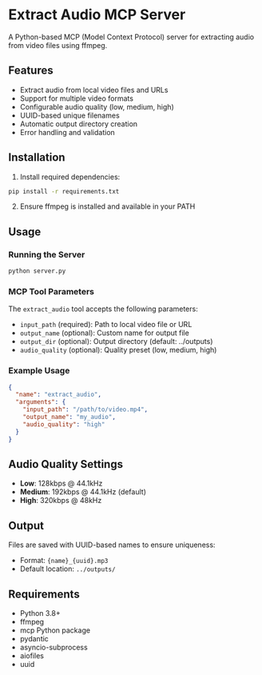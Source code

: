 # Extract Audio MCP Server

A Python-based MCP (Model Context Protocol) server for extracting audio from video files using ffmpeg.

## Features

- Extract audio from local video files and URLs
- Support for multiple video formats
- Configurable audio quality (low, medium, high)
- UUID-based unique filenames
- Automatic output directory creation
- Error handling and validation

## Installation

1. Install required dependencies:
```bash
pip install -r requirements.txt
```

2. Ensure ffmpeg is installed and available in your PATH

## Usage

### Running the Server

```bash
python server.py
```

### MCP Tool Parameters

The `extract_audio` tool accepts the following parameters:

- `input_path` (required): Path to local video file or URL
- `output_name` (optional): Custom name for output file
- `output_dir` (optional): Output directory (default: ../outputs)
- `audio_quality` (optional): Quality preset (low, medium, high)

### Example Usage

```json
{
  "name": "extract_audio",
  "arguments": {
    "input_path": "/path/to/video.mp4",
    "output_name": "my_audio",
    "audio_quality": "high"
  }
}
```

## Audio Quality Settings

- **Low**: 128kbps @ 44.1kHz
- **Medium**: 192kbps @ 44.1kHz (default)
- **High**: 320kbps @ 48kHz

## Output

Files are saved with UUID-based names to ensure uniqueness:
- Format: `{name}_{uuid}.mp3`
- Default location: `../outputs/`

## Requirements

- Python 3.8+
- ffmpeg
- mcp Python package
- pydantic
- asyncio-subprocess
- aiofiles
- uuid